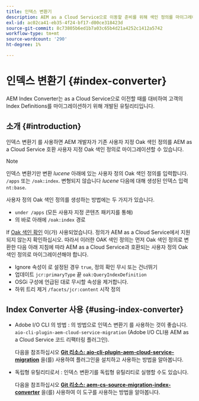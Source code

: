 ```yaml
---
title: 인덱스 변환기
description: AEM as a Cloud Service으로 이동할 준비를 위해 색인 정의를 마이그레이션하는 방법에 대해 알아봅니다.
exl-id: ac02ca41-eb35-4f24-bf17-d00ce318423d
source-git-commit: 8c73805b6ed1b7a03c65b4d21a4252c1412a5742
workflow-type: tm+mt
source-wordcount: '290'
ht-degree: 1%

---
```


# 인덱스 변환기 {#index-converter}

AEM Index Converter는 as a Cloud Service으로 이전할 때를 대비하여 고객의 Index Definitions를 마이그레이션하기 위해 개발된 유틸리티입니다.

## 소개 {#introduction}

인덱스 변환기 를 사용하면 AEM 개발자가 기존 사용자 지정 Oak 색인 정의를 AEM as a Cloud Service 호환 사용자 지정 Oak 색인 정의로 마이그레이션할 수 있습니다.

>[!NOTE]
>인덱스 변환기만 변환 *lucene* 아래에 있는 사용자 정의 Oak 색인 정의를 입력합니다. `/apps` 또는 `/oak:index`. 변형되지 않습니다 *lucene* 다음에 대해 생성된 인덱스 입력 `nt:base`.

사용자 정의 Oak 색인 정의를 생성하는 방법에는 두 가지가 있습니다.

* `under /apps` (모든 사용자 지정 콘텐츠 패키지를 통해)
* 의 바로 아래에 `/oak:index` 경로

If [Oak 색인 확인](https://adobe-consulting-services.github.io/acs-aem-commons/features/ensure-oak-index/index.html) 이(가) 사용되었습니다. 정의가 AEM as a Cloud Service에서 지원되지 않는지 확인하십시오. 따라서 이러한 OAK 색인 정의는 먼저 Oak 색인 정의로 변환한 다음 아래 지침에 따라 AEM as a Cloud Service과 호환되는 사용자 정의 Oak 색인 정의로 마이그레이션해야 합니다.

* Ignore 속성이 로 설정된 경우 `true`, 정의 확인 무시 또는 건너뛰기
* 업데이트 `jcr:primaryType` 끝 `oak:QueryIndexDefinition`
* OSGi 구성에 언급된 대로 무시할 속성을 제거합니다.
* 하위 트리 제거 `/facets/jcr:content` 시작 정의

## Index Converter 사용 {#using-index-converter}

* Adobe I/O CLI 의 방법 : 의 방법으로 인덱스 변환기 를 사용하는 것이 좋습니다. `aio-cli-plugin-aem-cloud-service-migration` (Adobe I/O CLI용 AEM as a Cloud Service 코드 리팩터링 플러그인).

  다음을 참조하십시오 **[Git 리소스: aio-cli-plugin-aem-cloud-service-migration](https://github.com/adobe/aio-cli-plugin-aem-cloud-service-migration#introduction)** 을(를) 사용하여 플러그인을 설치하고 사용하는 방법을 알아봅니다.

* 독립형 유틸리티로서 : 인덱스 변환기를 독립형 유틸리티로 실행할 수도 있습니다.

  다음을 참조하십시오 **[Git 리소스: aem-cs-source-migration-index-converter](https://github.com/adobe/aem-cloud-service-source-migration/tree/master/packages/index-converter)** 을(를) 사용하여 이 도구를 사용하는 방법을 알아봅니다.
